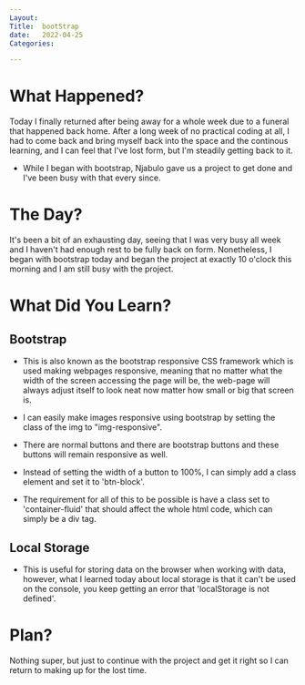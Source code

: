 ```yaml
---
Layout:
Title:  bootStrap
date:   2022-04-25
Categories:

---
```


# What Happened?
Today I finally returned after being away for a whole week due to a funeral that happened back home. After a long week of no practical coding at all, I had to come back and bring myself back into the space and the continous learning, and I can feel that I've lost form, but I'm steadily getting back to it.
- While I began with bootstrap, Njabulo gave us a project to get done and I've been busy with that every since.

# The Day?
It's been a bit of an exhausting day, seeing that I was very busy all week and I haven't had enough rest to be fully back on form. Nonetheless, I began with bootstrap today and began the project at exactly 10 o'clock this morning and I am still busy with the project.

# What Did You Learn?
## Bootstrap
- This is also known as the bootstrap responsive CSS framework which is used making webpages responsive, meaning that no matter what the width of the screen accessing the page will be, the web-page will always adjust itself to look neat now matter how small or big that screen is.

- I can easily make images responsive using bootstrap by setting the class of the img to "img-responsive".

- There are normal buttons and there are bootstrap buttons and these buttons will remain responsive as well.

- Instead of setting the width of a button to 100%, I can simply add a class element and set it to 'btn-block'.

- The requirement for all of this to be possible is have a class set to 'container-fluid' that should affect the whole html code, which can simply be a div tag.

## Local Storage
- This is useful for storing data on the browser when working with data, however, what I learned today about local storage is that it can't be used on the console, you keep getting an error that 'localStorage is not defined'.

# Plan?
Nothing super, but just to continue with the project and get it right so I can return to making up for the lost time.